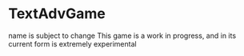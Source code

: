 # TextAdvGame
name is subject to change
This game is a work in progress, and in its current form is extremely experimental
